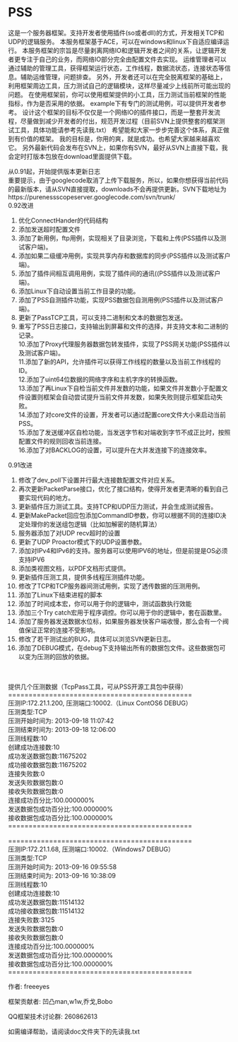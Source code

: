 PSS
===

这是一个服务器框架。支持开发者使用插件(so或者dll)的方式，开发相关TCP和UDP的逻辑服务。 本服务框架基于ACE，可以在windows和linux下自适应编译运行。 本服务框架的宗旨是尽量剥离网络IO和逻辑开发者之间的关系，让逻辑开发者更专注于自己的业务，而网络IO部分完全由配置文件去实现。 运维管理者可以通过辅助的管理工具，获得框架运行状态，工作线程，数据流状态，连接状态等信息。辅助运维管理，问题排查。 另外，开发者还可以在完全脱离框架的基础上，利用框架周边工具，压力测试自己的逻辑模块，这样尽量减少上线前所可能出现的问题。 在使用框架前，你可以使用框架提供的小工具，压力测试当前框架的性能指标，作为是否采用的依据。 example下有专门的测试用例，可以提供开发者参考。 设计这个框架的目标不仅仅是一个网络IO的插件接口，而是一整套开发流程，尽量做到减少开发者的付出，规范开发过程（目前SVN上提供整套的框架测试工具，具体功能请参考先读我.txt） 希望能和大家一步步完善这个体系，真正做到有价值的框架。 我的目标是，你用的爽，就是成功。也希望大家越来越喜欢它。 另外最新代码会发布在SVN上，如果你有SVN，最好从SVN上直接下载，我会定时打版本包放在download里面提供下载。<br/>

从0.91起，开始提供版本更新日志<br/>
重要提示，由于googlecode取消了上传下载服务，所以，如果你想获得当前代码的最新版本，请从SVN直接提取，downloads不会再提供更新。SVN下载地址为https://purenessscopeserver.googlecode.com/svn/trunk/<br/>
0.92改进<br/>
1. 优化ConnectHander的代码结构<br/>
2. 添加发送超时配置文件<br/>
3. 添加了新用例，ftp用例，实现相关了目录浏览，下载和上传(PSS插件以及测试客户端)。<br/>
4. 添加如果二级缓冲用例，实现共享内存和数据库的同步(PSS插件以及测试客户端)。<br/>
5. 添加了插件间相互调用用例，实现了插件间的通讯((PSS插件以及测试客户端)。<br/>
6. 添加Linux下自动设置当前工作目录的功能。<br/>
7. 添加了PSS自测插件功能，实现PSS数据包自测用例(PSS插件以及测试客户端)。<br/>
8. 更新了PassTCP工具，可以支持二进制和文本的数据包发送。<br/>
9. 重写了PSS日志接口，支持输出到屏幕和文件的选择，并支持文本和二进制的记录。<br/>
10.添加了Proxy代理服务器数据包转发插件，实现了PSS网关功能(PSS插件以及测试客户端)。<br/>
11.添加了新的API，允许插件可以获得工作线程的数量以及当前工作线程的ID。<br/>
12.添加了uint64位数据的网络字序和主机字序的转换函数。<br/>
13.添加了再Linux下自检当前文件并发数的功能，如果文件并发数小于配置文件设置则框架会自动尝试提升当前文件并发数，如果失败则提示框架启动失败。<br/>
14.添加了对core文件的设置，开发者可以通过配置core文件大小来启动当前PSS。<br/>
15.添加了发送缓冲区自检功能，当发送字节和对端收到字节不成正比时，按照配置文件的规则回收当前连接。<br/>
16.添加了对BACKLOG的设置，可以提升在大并发连接下的连接效率。<br/>

0.91改进<br/>
1. 修改了dev_poll下设置并行最大连接数配置文件对应关系。<br/>
2. 再次更新PacketParse接口，优化了接口结构，使得开发者更清晰的看到自己要实现代码的地方。<br/>
3. 更新插件压力测试工具。支持TCP和UDP压力测试，并会生成测试报告。<br/>
4. 更新MakePacket回应包添加CommandID参数，你可以根据不同的连接ID决定处理你的发送组包逻辑（比如加解密的随机算法）<br/>
5. 服务器添加了对UDP recv超时的设置<br/>
6. 更新了UDP Proactor模式下的UDP设置参数。<br/>
7. 添加对IPv4和IPv6的支持。服务器可以使用IPV6的地址，但是前提是OS必须支持IPV6<br/>
8. 添加类视图文档，以PDF文档形式提供。<br/>
9. 更新插件压测工具，提供多线程压测插件功能。<br/>
10. 修改了TCP和TCP服务器间测试用例，实现了透传数据的压测用例。<br/>
11. 添加了Linux下结束进程的脚本<br/>
12. 添加了时间成本宏，你可以用于你的逻辑中，测试函数执行效能<br/>
13. 添加三个Try catch宏用于程序调控。你可以用于你的逻辑中，套在函数里。<br/>
14. 添加了服务器发送数据水位标，如果服务器发快客户端收慢，那么会有一个阀值保证正常的连接不受影响。<br/>
15. 修改了若干测试出的BUG，具体可以浏览SVN更新日志。<br/>
16. 添加了DEBUG模式，在debug下支持输出所有的数据包文件。这些数据包可以变为压测的回放的依据。<br/>
<br/>
<br/>
提供几个压测数据（TcpPass工具，可从PSS开源工具包中获得）<br/>
=============================================<br/>
压测IP:172.21.1.200, 压测端口:10002.（Linux ContOS6 DEBUG）<br/>
压测类型:TCP<br/>
压测开始时间为: 2013-09-18 11:07:42<br/>
压测结束时间为: 2013-09-18 12:06:00<br/>
压测线程数:10<br/>
创建成功连接数:10<br/>
成功发送数据包数:11675202<br/>
成功接收数据包数:11675202<br/>
连接失败数:0<br/>
发送失败数据包数:0<br/>
接收失败数据包数:0<br/>
连接成功百分比:100.000000%<br/>
发送数据包成功百分比:100.000000%<br/>
接收数据包成功百分比:100.000000%<br/>
=============================================<br/>
<br/>
=============================================<br/>
压测IP:172.21.1.68, 压测端口:10002.（Windows7 DEBUG）<br/>
压测类型:TCP<br/>
压测开始时间为: 2013-09-16 09:55:58<br/>
压测结束时间为: 2013-09-16 10:38:09<br/>
压测线程数:10<br/>
创建成功连接数:10<br/>
成功发送数据包数:11514132<br/>
成功接收数据包数:11514132<br/>
连接失败数:3125<br/>
发送失败数据包数:0<br/>
接收失败数据包数:0<br/>
连接成功百分比:100.000000%<br/>
发送数据包成功百分比:100.000000%<br/>
接收数据包成功百分比:100.000000%<br/>
=============================================<br/>

作者:
freeeyes

框架贡献者:
凹凸man,w1w,乔戈,Bobo

QQ框架技术讨论群: 260862613

如需编译帮助，请阅读doc文件夹下的先读我.txt
